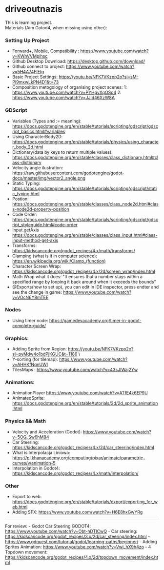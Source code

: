 # driveoutnazis
 
This is learning project.<br/> 
Materials (Aim Gotod4, when missing using other): 

### Setting Up Project
	 
- Forward+, Mobile, Compatibility : https://www.youtube.com/watch?v=KWhVVMpihsc	
- Github Desktop Download: https://desktop.github.com/download/
- Github connect to project: https://www.youtube.com/watch?v=5H4A74FIEtg
- Basic Project Settings: https://youtu.be/NFK7VKzpp2o?si=sM-Pl9mxwLkPN4D1&t=73
- Composition metogology of organising project scenes: 1: https://www.youtube.com/watch?v=PYHgvXqOSo4 2: https://www.youtube.com/watch?v=JJid46XzW8A

### GDScript

- Variables (Types and := meaning): https://docs.godotengine.org/en/stable/tutorials/scripting/gdscript/gdscript_basics.html#variables
- Using CharacterBody2D: https://docs.godotengine.org/en/stable/tutorials/physics/using_character_body_2d.html
- Dictionary(data by keys to return multiple values): https://docs.godotengine.org/en/stable/classes/class_dictionary.html#class-dictionary
- Velocity angle ilustration: https://raw.githubusercontent.com/godotengine/godot-docs/master/img/vector2_angle.png
- Static Typing: https://docs.godotengine.org/en/stable/tutorials/scripting/gdscript/static_typing.html
- Postion: https://docs.godotengine.org/en/stable/classes/class_node2d.html#class-node2d-property-position
- Code Order: https://docs.godotengine.org/en/stable/tutorials/scripting/gdscript/gdscript_styleguide.html#code-order
- Input.getAxis https://docs.godotengine.org/en/stable/classes/class_input.html#class-input-method-get-axis
- Transforms: https://kidscancode.org/godot_recipes/4.x/math/transforms/
- Clamping (what is it in computer science): https://en.wikipedia.org/wiki/Clamp_(function)
- Character Screen Wrap: https://kidscancode.org/godot_recipes/4.x/2d/screen_wrap/index.html
- Math Wrap what it does: "It ensures that a number stays within a specified range by looping it back around when it exceeds the bounds"
- @Exports(how to set up), you can edit in IDE inspector, press endter and see the change in game: https://www.youtube.com/watch?v=VOcN6Y8mTEE 


### Nodes
- Using timer node: https://gamedevacademy.org/timer-in-godot-complete-guide/

### Graphics: 
- Adding Sprite from Region: https://youtu.be/NFK7VKzpp2o?si=pyMdw4o1bdPjKGUC&t=1186			\
- Y-sorting (for tilemap): https://www.youtube.com/watch?v=AHHKfNqnUWI
- TilesMaps : https://www.youtube.com/watch?v=43sJIWaj2Yw


### Animations: 
- AnimationPlayer https://www.youtube.com/watch?v=ATfE4k6EP9U
- AnimatedSprite: https://docs.godotengine.org/en/stable/tutorials/2d/2d_sprite_animation.html

### Physics && Math
- Velocity and Acceleration (Godot): https://www.youtube.com/watch?v=5OG_Sw6hM84
- Car Steering: https://kidscancode.org/godot_recipes/4.x/2d/car_steering/index.html
- What is:Interpolacja Liniowa: https://pl.khanacademy.org/computing/pixar/animate/parametric-curves/v/animation-5
- Interpolation in Godot4: https://kidscancode.org/godot_recipes/4.x/math/interpolation/


### Other
- Export to web: https://docs.godotengine.org/en/stable/tutorials/export/exporting_for_web.html
- Adding SFX: https://www.youtube.com/watch?v=H6E8hxGwYRg


---
For review: 
	- Godot Car Steering GODOT4: https://www.youtube.com/watch?v=Obt-hDTICwQ
	- Car steering: https://kidscancode.org/godot_recipes/3.x/2d/car_steering/index.html
	- https://www.gdquest.com/tutorial/godot/learning-paths/beginner/
	- Adding Sprites Animation: https://www.youtube.com/watch?v=Vwj_hX9h4zo
	- 4 Topdown movement: https://kidscancode.org/godot_recipes/4.x/2d/topdown_movement/index.html
